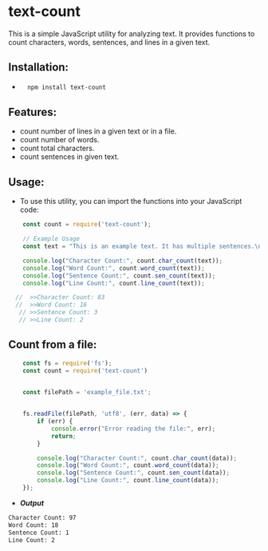 # text-count
This is a simple JavaScript utility for analyzing text. It provides functions to count characters, words, sentences, and lines in a given text.

## Installation:

- ```bash
    npm install text-count
    ```

## Features:
- count number of lines in a given text or in a file.
- count number of words.
- count total characters.
- count sentences in given text.

## Usage:
- To use this utility, you can import the functions into your JavaScript code:

```js
    const count = require('text-count');

    // Example Usage
    const text = "This is an example text. It has multiple sentences.\nEach sentence is on a new line.";

    console.log("Character Count:", count.char_count(text));
    console.log("Word Count:", count.word_count(text));
    console.log("Sentence Count:", count.sen_count(text));
    console.log("Line Count:", count.line_count(text));

  //  >>Character Count: 83
  //  >>Word Count: 16
   // >>Sentence Count: 3
   // >>Line Count: 2

```

## Count from a file:
```js
    const fs = require('fs');
    const count = require('text-count')

    
    const filePath = 'example_file.txt';


    fs.readFile(filePath, 'utf8', (err, data) => {
        if (err) {
            console.error("Error reading the file:", err);
            return;
        }

        console.log("Character Count:", count.char_count(data));
        console.log("Word Count:", count.word_count(data));
        console.log("Sentence Count:", count.sen_count(data));
        console.log("Line Count:", count.line_count(data));
    });

```
- ***Output***
```bash
Character Count: 97
Word Count: 18
Sentence Count: 1
Line Count: 2
```
